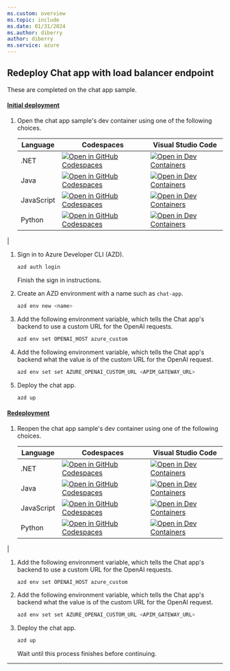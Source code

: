 ```yaml
---
ms.custom: overview
ms.topic: include
ms.date: 01/31/2024
ms.author: diberry
author: diberry
ms.service: azure
---
```


## Redeploy Chat app with load balancer endpoint

These are completed on the chat app sample. 

#### [Initial deployment](#tab/initial-deployment)

1. Open the chat app sample's dev container using one of the following choices.

    |Language|Codespaces|Visual Studio Code|
    |--|--|--|
    |.NET|[![Open in GitHub Codespaces](https://github.com/codespaces/badge.svg)](https://codespaces.new/Azure-Samples/azure-search-openai-demo-csharp)|[![Open in Dev Containers](https://img.shields.io/static/v1?label=Dev%20Containers&message=Open&color=blue&logo=visualstudiocode)](https://vscode.dev/redirect?url=vscode://ms-vscode-remote.remote-containers/cloneInVolume?url=https://github.com/azure-samples/azure-search-openai-demo-csharp)|
    |Java|[![Open in GitHub Codespaces](https://github.com/codespaces/badge.svg)](https://codespaces.new/Azure-Samples/azure-search-openai-demo-java)|[![Open in Dev Containers](https://img.shields.io/static/v1?label=Dev%20Containers&message=Open&color=blue&logo=visualstudiocode)](https://vscode.dev/redirect?url=vscode://ms-vscode-remote.remote-containers/cloneInVolume?url=https://github.com/azure-samples/azure-search-openai-demo-java)|
    |JavaScript|[![Open in GitHub Codespaces](https://github.com/codespaces/badge.svg)](https://codespaces.new/Azure-Samples/azure-search-openai-javascript)|[![Open in Dev Containers](https://img.shields.io/static/v1?label=Dev%20Containers&message=Open&color=blue&logo=visualstudiocode)](https://vscode.dev/redirect?url=vscode://ms-vscode-remote.remote-containers/cloneInVolume?url=https://github.com/azure-samples/azure-search-openai-javascript)|
    |Python|[![Open in GitHub Codespaces](https://github.com/codespaces/badge.svg)](https://codespaces.new/Azure-Samples/azure-search-openai-demo)|[![Open in Dev Containers](https://img.shields.io/static/v1?label=Dev%20Containers&message=Open&color=blue&logo=visualstudiocode)](https://vscode.dev/redirect?url=vscode://ms-vscode-remote.remote-containers/cloneInVolume?url=https://github.com/azure-samples/azure-search-openai-demo)
|

1. Sign in to Azure Developer CLI (AZD).

    ```bash
    azd auth login
    ```

    Finish the sign in instructions.

1. Create an AZD environment with a name such as `chat-app`.

    ```bash
    azd env new <name>
    ```

1. Add the following environment variable, which tells the Chat app's backend to use a custom URL for the OpenAI requests.

    ```bash
    azd env set OPENAI_HOST azure_custom
    ```

1. Add the following environment variable, which tells the Chat app's backend what the value is of the custom URL for the OpenAI request.

    ```bash
    azd env set set AZURE_OPENAI_CUSTOM_URL <APIM_GATEWAY_URL>
    ```

1. Deploy the chat app.

    ```bash
    azd up
    ```

#### [Redeployment](#tab/redeployment)

1. Reopen the chat app sample's dev container using one of the following choices.

    |Language|Codespaces|Visual Studio Code|
    |--|--|--|
    |.NET|[![Open in GitHub Codespaces](https://github.com/codespaces/badge.svg)](https://codespaces.new/Azure-Samples/azure-search-openai-demo-csharp)|[![Open in Dev Containers](https://img.shields.io/static/v1?label=Dev%20Containers&message=Open&color=blue&logo=visualstudiocode)](https://vscode.dev/redirect?url=vscode://ms-vscode-remote.remote-containers/cloneInVolume?url=https://github.com/azure-samples/azure-search-openai-demo-csharp)|
    |Java|[![Open in GitHub Codespaces](https://github.com/codespaces/badge.svg)](https://codespaces.new/Azure-Samples/azure-search-openai-demo-java)|[![Open in Dev Containers](https://img.shields.io/static/v1?label=Dev%20Containers&message=Open&color=blue&logo=visualstudiocode)](https://vscode.dev/redirect?url=vscode://ms-vscode-remote.remote-containers/cloneInVolume?url=https://github.com/azure-samples/azure-search-openai-demo-java)|
    |JavaScript|[![Open in GitHub Codespaces](https://github.com/codespaces/badge.svg)](https://codespaces.new/Azure-Samples/azure-search-openai-javascript)|[![Open in Dev Containers](https://img.shields.io/static/v1?label=Dev%20Containers&message=Open&color=blue&logo=visualstudiocode)](https://vscode.dev/redirect?url=vscode://ms-vscode-remote.remote-containers/cloneInVolume?url=https://github.com/azure-samples/azure-search-openai-javascript)|
    |Python|[![Open in GitHub Codespaces](https://github.com/codespaces/badge.svg)](https://codespaces.new/Azure-Samples/azure-search-openai-demo)|[![Open in Dev Containers](https://img.shields.io/static/v1?label=Dev%20Containers&message=Open&color=blue&logo=visualstudiocode)](https://vscode.dev/redirect?url=vscode://ms-vscode-remote.remote-containers/cloneInVolume?url=https://github.com/azure-samples/azure-search-openai-demo)
|

1. Add the following environment variable, which tells the Chat app's backend to use a custom URL for the OpenAI requests.

    ```bash
    azd env set OPENAI_HOST azure_custom
    ```

1. Add the following environment variable, which tells the Chat app's backend what the value is of the custom URL for the OpenAI request.

    ```bash
    azd env set set AZURE_OPENAI_CUSTOM_URL <APIM_GATEWAY_URL>
    ```

1. Deploy the chat app.

    ```bash
    azd up
    ```
    
    Wait until this process finishes before continuing.

---
